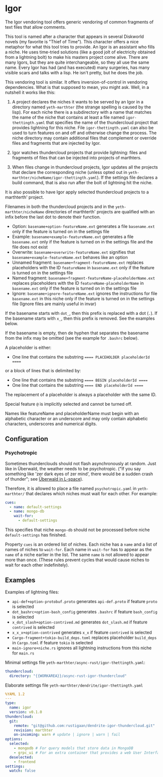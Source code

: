 # Igor

The Igor vendoring tool offers generic vendoring of common fragments of text files that allow comments.

This tool is named after a character that appears in several Diskworld novels (my favorite is "Thief of Time"). This character offers a nice metaphor for what this tool tries to provide.
An Igor is an assistant who fills a niche. He uses time-tried solutions (like a good jolt of electricity obtained from a lightning bolt) to make his masters project come alive. There are many Igors, but they are quite interchangeable, so they all use the same name.
Every Igor has had (and has executed) many surgeries, has many visible scars and talks with a lisp. He isn't pretty, but he does the job.

This vendoring tool is similar. It offers inversion-of-control in vendoring dependencies. What is that supposed to mean, you might ask. Well, in a nutshell it works like this:

1. A project declares the niches it wants to be served by an Igor in a directory named `yeth-marthter` (the strange spelling is caused by the lisp). For each niche there is a subdirectory with a name that matches the name of the niche that contains at least a file named `igor-thettingth.yaml` that specifies the name of the thundercloud project that provides lightning for this niche. File `igor-thettingth.yaml` can also be used to turn features on and off and otherwise change the process. The niche directory may contain additional files that complement or override files and fragments that are injected by Igor.

2. Igor watches thundercloud projects that provide lightning: files and fragments of files that can be injected into projects of marthters.

3. When files change in thundercloud projects, Igor updates all the projects that declare the corresponding niche (unless opted out in `yeth-marthter/nicheName/igor-thettingth.yaml`). If the settings file declares a build command, that is also run after the bolt of lightning hit the niche.

It is also possible to have Igor apply selected thundercloud projects to a marthterth' project.

Filenames in both the thundercloud projects and in the `yeth-marthter/nicheName` directories of marthterth' projects are qualified with an infix before the last dot to denote their function.

* Option: `basename+option-featureName.ext` generates a file `basename.ext` only if the feature is turned on in the settings file
* Example: `basename+example-featureName.ext` generates a file `basename.ext` only if the feature is turned on in the settings file and the file does not exist
* Overwrite: `basename+overwrite-featureName.ext` signifies that `basename+example-featureName.ext` behaves like an option
* Unnamed fragment: `basename+fragment-featureName.ext` replaces placeholders with the ID `featureName` in `basename.ext` only if the feature is turned on in the settings file
* Named fragment: `basename+fragment-featureName-placeholderName.ext` replaces placeholders with the ID `featureName-placeholderName` in `basename.ext` only if the feature is turned on in the settings file
* Ignore: `basename+ignore-featureName.ext` ignores the instructions for file `basename.ext` in this niche only if the feature is turned on in the settings file (Ignore files are mainly useful in invar)

If the basename starts with `dot_`, then this prefix is replaced with a dot (`.`). If the basename starts with `x_`, then this prefix is removed. See the examples below.

If the basename is empty, then de hyphen that separates the basename from the infix may be omitted (see the example for `.bashrc` below).

A placeholder is either:

* One line that contains the substring `==== PLACEHOLDER placeholderId ====`

or a block of lines that is delimited by:

* One line that contains the substring `==== BEGIN placeholderId ====`
* One line that contains the substring `==== END placeholderId ====`

The replacement of a placeholder is always a placeholder with the same ID.

Special feature `@` is implicitly selected and cannot be turned off.

Names like featureName and placeholderName must begin with an alphabetic character or an underscore and may only contain alphabetic characters, underscores and numerical digits.

## Configuration

### Psychotropic

Sometimes thunderclouds should not flash asynchronously at random. Just like in Überwald, the weather needs to be psychotropic. ("If you say something like 'zer dark eyes of zer mind', there would be a sudden crash of thunder"; see [Überwald in L-space](https://wiki.lspace.org/%C3%9Cberwald)).

Therefore, it is allowed to place a file named `psychotropic.yaml` in `yeth-marthter/` that declares which niches must wait for each other. For example:

```yaml
cues:
  - name: default-settings
  - name: mongo-db
    wait-for:
      - default-settings
```

This specifies that niche `mongo-db` should not be processed before niche `default-settings` has finished.

Property `cues` is an ordered list of niches. Each niche has a `name` and a list of names of niches to `wait-for`. Each name in `wait-for` has to appear as the `name` of a niche earlier in the list. The same `name` is not allowed to appear more than once. (These rules prevent cycles that would cause niches to wait for each other indefinitely).

## Examples

Examples of lightning files:

* `api-def+option-protobuf.proto` generates `api-def.proto` if feature `proto` is selected
* `dot_bashrc+option-bash_config` generates `.bashrc` if feature `bash_config` is selected
* `x_dot_slash+option-contrived.md` generates `dot_slash.md` if feature `contrived` is selected
* `x_x_x+option-contrived` generates `x_x` if feature `contrived` is selected
* `Cargo-fragment+tokio-build_deps.toml` replaces placeholder `build_deps` in `Cargo.toml` if feature `tokio` is selected
* `main-ignore+niche.rs` ignores all lightning instructions from this niche for `main.rs`

Minimal settings file `yeth-marthter/async-rust/igor-thettingth.yaml`:
```yaml
thundercloud:
  directory: "{{WORKAREA}}/async-rust-igor-thundercloud"
```

Elaborate settings file `yeth-marthter/dendrite/igor-thettingth.yaml`
```yaml
%YAML 1.2
---
type:
  name: igor
  version: v0.1.0
thundercloud:
  git:
    remote: "git@github.com:rustigaan/dendrite-igor-thundercloud.git"
    revision: marthter
    on-incoming: warn # update | ignore | warn | fail
options:
  selected:
    - mongodb # For query models that store data in MongoDB
    - grpc_ui # For an extra container that provides a web User Interface to call the gRPC backend
  deselected:
    - frontend
settings:
  watch: false
```
